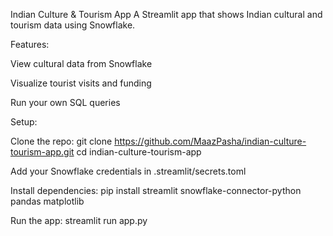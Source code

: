 Indian Culture & Tourism App
A Streamlit app that shows Indian cultural and tourism data using Snowflake.

Features:

View cultural data from Snowflake

Visualize tourist visits and funding

Run your own SQL queries

Setup:

Clone the repo:
git clone https://github.com/MaazPasha/indian-culture-tourism-app.git
cd indian-culture-tourism-app

Add your Snowflake credentials in .streamlit/secrets.toml

Install dependencies:
pip install streamlit snowflake-connector-python pandas matplotlib

Run the app:
streamlit run app.py
